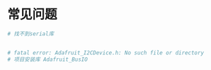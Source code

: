 # 常见问题

```bash
# 找不到serial库


# fatal error: Adafruit_I2CDevice.h: No such file or directory
# 项目安装库 Adafruit_BusIO

```